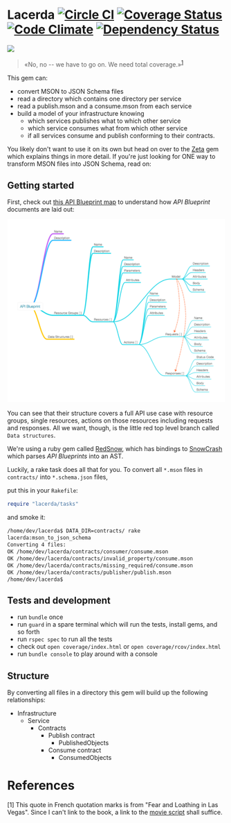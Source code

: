 # Lacerda [![Circle CI](https://circleci.com/gh/moviepilot/lacerda/tree/master.svg?style=svg)](https://circleci.com/gh/moviepilot/lacerda/tree/master) [![Coverage Status](https://coveralls.io/repos/moviepilot/lacerda/badge.svg?branch=master&service=github)](https://coveralls.io/github/moviepilot/lacerda?branch=master) [![Code Climate](https://codeclimate.com/github/moviepilot/lacerda/badges/gpa.svg)](https://codeclimate.com/github/moviepilot/lacerda) [![Dependency Status](https://gemnasium.com/moviepilot/lacerda.svg)](https://gemnasium.com/moviepilot/lacerda)

![](https://dl.dropboxusercontent.com/u/1953503/lacerda.jpg)
> «No, no -- we have to go on. We need total coverage.»<sup>[1](#references)</sup>

This gem can:

- convert MSON to JSON Schema files
- read a directory which contains one directory per service
- read a publish.mson and a consume.mson from each service
- build a model of your infrastructure knowing
  - which services publishes what to which other service
  - which service consumes what from which other service
  - if all services consume and publish conforming to their contracts.

You likely don't want to use it on its own but head on over to the [Zeta](https://github.com/moviepilot/zeta) gem which explains things in more detail. If you're just looking for ONE way to transform MSON files into JSON Schema, read on:

## Getting started
First, check out [this API Blueprint map](https://github.com/apiaryio/api-blueprint/wiki/API-Blueprint-Map) to understand how _API Blueprint_ documents are laid out:

![API Blueprint map](https://raw.githubusercontent.com/apiaryio/api-blueprint/master/assets/map.png)

You can see that their structure covers a full API use case with resource groups, single resources, actions on those resources including requests and responses. All we want, though, is the little red top level branch called `Data structures`.

We're using a ruby gem called [RedSnow](https://github.com/apiaryio/redsnow), which has bindings to [SnowCrash](https://github.com/apiaryio/snowcrash) which parses _API Blueprints_ into an AST.

Luckily, a rake task does all that for you. To convert all `*.mson` files in `contracts/` into `*.schema.json` files,

put this in your `Rakefile`:

```ruby
require "lacerda/tasks"
```

and smoke it:

```shell
/home/dev/lacerda$ DATA_DIR=contracts/ rake lacerda:mson_to_json_schema
Converting 4 files:
OK /home/dev/lacerda/contracts/consumer/consume.mson
OK /home/dev/lacerda/contracts/invalid_property/consume.mson
OK /home/dev/lacerda/contracts/missing_required/consume.mson
OK /home/dev/lacerda/contracts/publisher/publish.mson
/home/dev/lacerda$
```

## Tests and development
  - run `bundle` once
  - run `guard` in a spare terminal which will run the tests,
    install gems, and so forth
  - run `rspec spec` to run all the tests
  - check out  `open coverage/index.html` or `open coverage/rcov/index.html`
  - run `bundle console` to play around with a console

## Structure

By converting all files in a directory this gem will build up the following relationships:

- Infrastructure
  - Service
    - Contracts
      - Publish contract
        - PublishedObjects
      - Consume contract
        - ConsumedObjects

# References

[1] This quote in French quotation marks is from "Fear and Loathing in Las Vegas". Since I can't link to the book, a link to the [movie script](http://www.dailyscript.com/scripts/fearandloathing.html) shall suffice. 
